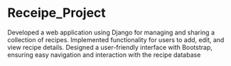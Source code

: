 # Receipe_Project
Developed a web application using Django for managing and sharing a
collection of recipes.
Implemented functionality for users to add, edit, and view recipe details.
Designed a user-friendly interface with Bootstrap, ensuring easy navigation and
interaction with the recipe database
